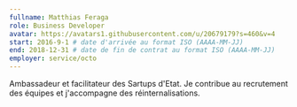 ```yaml
---
fullname: Matthias Feraga
role: Business Developer
avatar: https://avatars1.githubusercontent.com/u/20679179?s=460&v=4
start: 2016-9-1 # date d'arrivée au format ISO (AAAA-MM-JJ)
end: 2018-12-31 # date de fin de contrat au format ISO (AAAA-MM-JJ)
employer: service/octo
---
```


Ambassadeur et facilitateur des Sartups d'Etat. Je contribue au recrutement des équipes et j'accompagne des réinternalisations.
